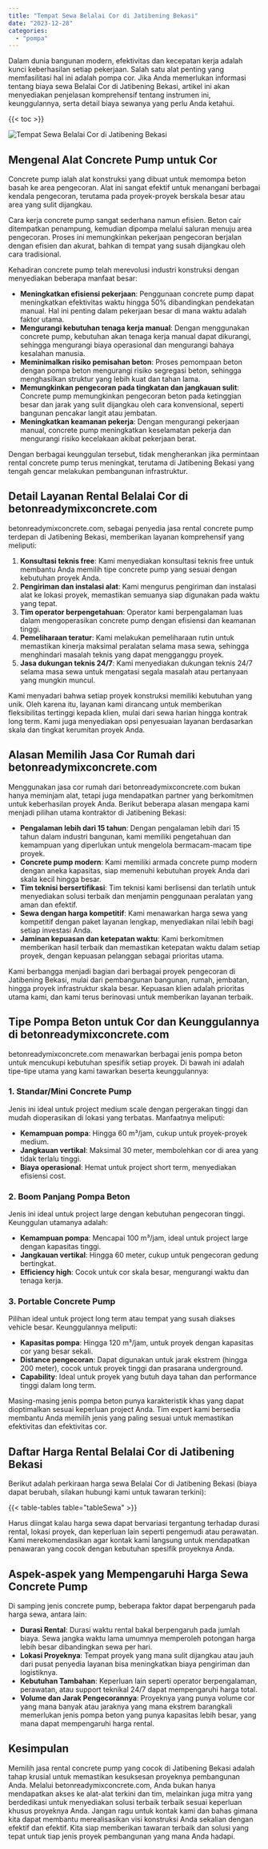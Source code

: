 ```yaml
---
title: "Tempat Sewa Belalai Cor di Jatibening Bekasi"
date: "2023-12-28"
categories: 
  - "pompa"
---
```


Dalam dunia bangunan modern, efektivitas dan kecepatan kerja adalah kunci keberhasilan setiap pekerjaan. Salah satu alat penting yang memfasilitasi hal ini adalah pompa cor. Jika Anda memerlukan informasi tentang biaya sewa Belalai Cor di Jatibening Bekasi, artikel ini akan menyediakan penjelasan komprehensif tentang instrumen ini, keunggulannya, serta detail biaya sewanya yang perlu Anda ketahui.

{{< toc >}}

![Tempat Sewa Belalai Cor di Jatibening Bekasi](https://betoncor8.github.io/pump/concrete-pump%20(6).png)

## Mengenal Alat Concrete Pump untuk Cor

Concrete pump ialah alat konstruksi yang dibuat untuk memompa beton basah ke area pengecoran. Alat ini sangat efektif untuk menangani berbagai kendala pengecoran, terutama pada proyek-proyek berskala besar atau area yang sulit dijangkau.

Cara kerja concrete pump sangat sederhana namun efisien. Beton cair ditempatkan penampung, kemudian dipompa melalui saluran menuju area pengecoran. Proses ini memungkinkan pekerjaan pengecoran berjalan dengan efisien dan akurat, bahkan di tempat yang susah dijangkau oleh cara tradisional.

Kehadiran concrete pump telah merevolusi industri konstruksi dengan menyediakan beberapa manfaat besar:

- **Meningkatkan efisiensi pekerjaan**: Penggunaan concrete pump dapat meningkatkan efektivitas waktu hingga 50% dibandingkan pendekatan manual. Hal ini penting dalam pekerjaan besar di mana waktu adalah faktor utama.
- **Mengurangi kebutuhan tenaga kerja manual**: Dengan menggunakan concrete pump, kebutuhan akan tenaga kerja manual dapat dikurangi, sehingga mengurangi biaya operasional dan mengurangi bahaya kesalahan manusia.
- **Meminimalkan risiko pemisahan beton**: Proses pemompaan beton dengan pompa beton mengurangi risiko segregasi beton, sehingga menghasilkan struktur yang lebih kuat dan tahan lama.
- **Memungkinkan pengecoran pada tingkatan dan jangkauan sulit**: Concrete pump memungkinkan pengecoran beton pada ketinggian besar dan jarak yang sulit dijangkau oleh cara konvensional, seperti bangunan pencakar langit atau jembatan.
- **Meningkatkan keamanan pekerja**: Dengan mengurangi pekerjaan manual, concrete pump meningkatkan keselamatan pekerja dan mengurangi risiko kecelakaan akibat pekerjaan berat.

Dengan berbagai keunggulan tersebut, tidak mengherankan jika permintaan rental concrete pump terus meningkat, terutama di Jatibening Bekasi yang tengah gencar melakukan pembangunan infrastruktur.

## Detail Layanan Rental Belalai Cor di betonreadymixconcrete.com

betonreadymixconcrete.com, sebagai penyedia jasa rental concrete pump terdepan di Jatibening Bekasi, memberikan layanan komprehensif yang meliputi:

1. **Konsultasi teknis free**: Kami menyediakan konsultasi teknis free untuk membantu Anda memilih tipe concrete pump yang sesuai dengan kebutuhan proyek Anda.
2. **Pengiriman dan instalasi alat**: Kami mengurus pengiriman dan instalasi alat ke lokasi proyek, memastikan semuanya siap digunakan pada waktu yang tepat.
3. **Tim operator berpengetahuan**: Operator kami berpengalaman luas dalam mengoperasikan concrete pump dengan efisiensi dan keamanan tinggi.
4. **Pemeliharaan teratur**: Kami melakukan pemeliharaan rutin untuk memastikan kinerja maksimal peralatan selama masa sewa, sehingga menghindari masalah teknis yang dapat mengganggu proyek.
5. **Jasa dukungan teknis 24/7**: Kami menyediakan dukungan teknis 24/7 selama masa sewa untuk mengatasi segala masalah atau pertanyaan yang mungkin muncul.

Kami menyadari bahwa setiap proyek konstruksi memiliki kebutuhan yang unik. Oleh karena itu, layanan kami dirancang untuk memberikan fleksibilitas tertinggi kepada klien, mulai dari sewa harian hingga kontrak long term. Kami juga menyediakan opsi penyesuaian layanan berdasarkan skala dan tingkat kerumitan proyek Anda.

## Alasan Memilih Jasa Cor Rumah dari betonreadymixconcrete.com

Menggunakan jasa cor rumah dari betonreadymixconcrete.com bukan hanya meminjam alat, tetapi juga mendapatkan partner yang berkomitmen untuk keberhasilan proyek Anda. Berikut beberapa alasan mengapa kami menjadi pilihan utama kontraktor di Jatibening Bekasi:

- **Pengalaman lebih dari 15 tahun**: Dengan pengalaman lebih dari 15 tahun dalam industri bangunan, kami memiliki pengetahuan dan kemampuan yang diperlukan untuk mengelola bermacam-macam tipe proyek.
- **Concrete pump modern**: Kami memiliki armada concrete pump modern dengan aneka kapasitas, siap memenuhi kebutuhan proyek Anda dari skala kecil hingga besar.
- **Tim teknisi bersertifikasi**: Tim teknisi kami berlisensi dan terlatih untuk menyediakan solusi terbaik dan menjamin penggunaan peralatan yang aman dan efektif.
- **Sewa dengan harga kompetitif**: Kami menawarkan harga sewa yang kompetitif dengan paket layanan lengkap, menyediakan nilai lebih bagi setiap investasi Anda.
- **Jaminan kepuasan dan ketepatan waktu**: Kami berkomitmen memberikan hasil terbaik dan memastikan ketepatan waktu dalam setiap proyek, dengan kepuasan pelanggan sebagai prioritas utama.

Kami berbangga menjadi bagian dari berbagai proyek pengecoran di Jatibening Bekasi, mulai dari pembangunan bangunan, rumah, jembatan, hingga proyek infrastruktur skala besar. Kepuasan klien adalah prioritas utama kami, dan kami terus berinovasi untuk memberikan layanan terbaik.

## Tipe Pompa Beton untuk Cor dan Keunggulannya di betonreadymixconcrete.com

betonreadymixconcrete.com menawarkan berbagai jenis pompa beton untuk mencukupi kebutuhan spesifik setiap proyek. Di bawah ini adalah tipe-tipe utama yang kami tawarkan beserta keunggulannya:

### 1\. Standar/Mini Concrete Pump

Jenis ini ideal untuk project medium scale dengan pergerakan tinggi dan mudah dioperasikan di lokasi yang terbatas. Manfaatnya meliputi:

- **Kemampuan pompa**: Hingga 60 m³/jam, cukup untuk proyek-proyek medium.
- **Jangkauan vertikal**: Maksimal 30 meter, membolehkan cor di area yang tidak terlalu tinggi.
- **Biaya operasional**: Hemat untuk project short term, menyediakan efisiensi cost.

### 2\. Boom Panjang Pompa Beton

Jenis ini ideal untuk project large dengan kebutuhan pengecoran tinggi. Keunggulan utamanya adalah:

- **Kemampuan pompa**: Mencapai 100 m³/jam, ideal untuk project large dengan kapasitas tinggi.
- **Jangkauan vertikal**: Hingga 60 meter, cukup untuk pengecoran gedung bertingkat.
- **Efficiency high**: Cocok untuk cor skala besar, mengurangi waktu dan tenaga kerja.

### 3\. Portable Concrete Pump

Pilihan ideal untuk project long term atau tempat yang susah diakses vehicle besar. Keunggulannya meliputi:

- **Kapasitas pompa**: Hingga 120 m³/jam, untuk proyek dengan kapasitas cor yang besar sekali.
- **Distance pengecoran**: Dapat digunakan untuk jarak ekstrem (hingga 200 meter), cocok untuk proyek tinggi dan prasarana underground.
- **Capability**: Ideal untuk proyek yang butuh daya tahan dan performance tinggi dalam long term.

Masing-masing jenis pompa beton punya karakteristik khas yang dapat dioptimalkan sesuai keperluan project Anda. Tim expert kami bersedia membantu Anda memilih jenis yang paling sesuai untuk memastikan efektivitas dan efektivitas cor.

## Daftar Harga Rental Belalai Cor di Jatibening Bekasi

Berikut adalah perkiraan harga sewa Belalai Cor di Jatibening Bekasi (biaya dapat berubah, silakan hubungi kami untuk tawaran terkini):

{{< table-tables table="tableSewa" >}}

Harus diingat kalau harga sewa dapat bervariasi tergantung terhadap durasi rental, lokasi proyek, dan keperluan lain seperti pengemudi atau perawatan. Kami merekomendasikan agar kontak kami langsung untuk mendapatkan penawaran yang cocok dengan kebutuhan spesifik proyeknya Anda.

## Aspek-aspek yang Mempengaruhi Harga Sewa Concrete Pump

Di samping jenis concrete pump, beberapa faktor dapat berpengaruh pada harga sewa, antara lain:

- **Durasi Rental**: Durasi waktu rental bakal berpengaruh pada jumlah biaya. Sewa jangka waktu lama umumnya memperoleh potongan harga lebih besar dibandingkan sewa per hari.
- **Lokasi Proyeknya**: Tempat proyek yang mana sulit dijangkau atau jauh dari pusat penyedia layanan bisa meningkatkan biaya pengiriman dan logistiknya.
- **Kebutuhan Tambahan**: Keperluan lain seperti operator berpengalaman, perawatan, atau support teknikal 24/7 dapat mempengaruhi harga total.
- **Volume dan Jarak Pengecorannya**: Proyeknya yang punya volume cor yang mana banyak atau jaraknya yang mana ekstrem barangkali memerlukan jenis pompa beton yang punya kapasitas lebih besar, yang mana dapat mempengaruhi harga rental.

## Kesimpulan

Memilih jasa rental concrete pump yang cocok di Jatibening Bekasi adalah tahap krusial untuk memastikan kesuksesan proyeknya pembangunan Anda. Melalui betonreadymixconcrete.com, Anda bukan hanya mendapatkan akses ke alat-alat terkini dan tim, melainkan juga mitra yang berdedikasi untuk menyediakan solusi terbaik terbaik sesuai keperluan khusus proyeknya Anda. Jangan ragu untuk kontak kami dan bahas gimana kita dapat membantu merealisasikan visi konstruksi Anda sekalian dengan efektif dan efektif. Kita siap memberikan tawaran terbaik dan solusi yang tepat untuk tiap jenis proyek pembangunan yang mana Anda hadapi.
